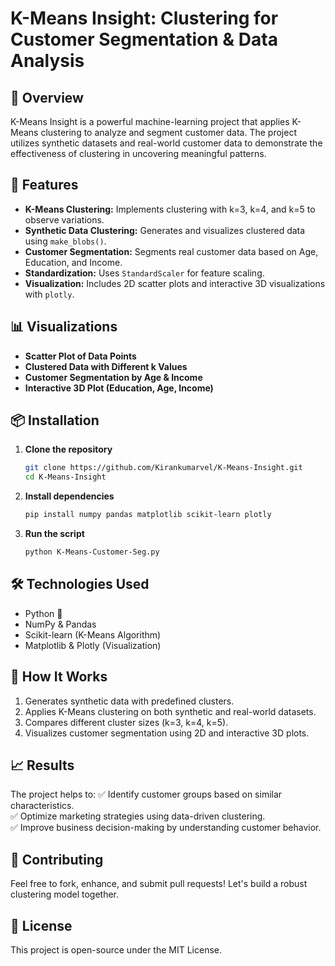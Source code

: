# K-Means Insight: Clustering for Customer Segmentation & Data Analysis

## 📌 Overview
K-Means Insight is a powerful machine-learning project that applies K-Means clustering to analyze and segment customer data. The project utilizes synthetic datasets and real-world customer data to demonstrate the effectiveness of clustering in uncovering meaningful patterns.

## 🚀 Features
- **K-Means Clustering:** Implements clustering with k=3, k=4, and k=5 to observe variations.
- **Synthetic Data Clustering:** Generates and visualizes clustered data using `make_blobs()`.
- **Customer Segmentation:** Segments real customer data based on Age, Education, and Income.
- **Standardization:** Uses `StandardScaler` for feature scaling.
- **Visualization:** Includes 2D scatter plots and interactive 3D visualizations with `plotly`.

## 📊 Visualizations
- **Scatter Plot of Data Points**
- **Clustered Data with Different k Values**
- **Customer Segmentation by Age & Income**
- **Interactive 3D Plot (Education, Age, Income)**

## 📦 Installation

1. **Clone the repository**
   ```sh
   git clone https://github.com/Kirankumarvel/K-Means-Insight.git
   cd K-Means-Insight
   ```

2. **Install dependencies**
   ```sh
   pip install numpy pandas matplotlib scikit-learn plotly
   ```

3. **Run the script**
   ```sh
   python K-Means-Customer-Seg.py
   ```

## 🛠 Technologies Used
- Python 🐍
- NumPy & Pandas
- Scikit-learn (K-Means Algorithm)
- Matplotlib & Plotly (Visualization)

## 📖 How It Works
1. Generates synthetic data with predefined clusters.
2. Applies K-Means clustering on both synthetic and real-world datasets.
3. Compares different cluster sizes (k=3, k=4, k=5).
4. Visualizes customer segmentation using 2D and interactive 3D plots.

## 📈 Results
The project helps to:
✅ Identify customer groups based on similar characteristics.  
✅ Optimize marketing strategies using data-driven clustering.  
✅ Improve business decision-making by understanding customer behavior.

## 🤝 Contributing
Feel free to fork, enhance, and submit pull requests! Let's build a robust clustering model together.

## 📝 License
This project is open-source under the MIT License.
